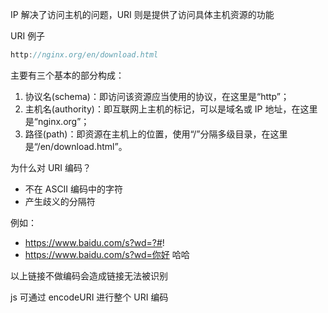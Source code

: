 IP 解决了访问主机的问题，URI 则是提供了访问具体主机资源的功能

URI 例子

```jsx
http://nginx.org/en/download.html
```

主要有三个基本的部分构成：

1. 协议名(schema)：即访问该资源应当使用的协议，在这里是“http”；
2. 主机名(authority)：即互联网上主机的标记，可以是域名或 IP 地址，在这里是“nginx.org”；
3. 路径(path)：即资源在主机上的位置，使用“/”分隔多级目录，在这里是“/en/download.html”。

为什么对 URI 编码？

- 不在 ASCII 编码中的字符
- 产生歧义的分隔符

例如：

- https://www.baidu.com/s?wd=?#!
- https://www.baidu.com/s?wd=你好 哈哈

以上链接不做编码会造成链接无法被识别

js 可通过 encodeURI 进行整个 URI 编码
